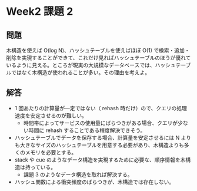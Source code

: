 # Week2 課題 2

## 問題

木構造を使えば O(log N)、ハッシュテーブルを使えばほぼ O(1) で検索・追加・削除を実現することができて、これだけ見ればハッシュテーブルのほうが優れているように見える。ところが現実の大規模なデータベースでは、ハッシュテーブルではなく木構造が使われることが多い。その理由を考えよ。

## 解答

- 1 回あたりの計算量が一定ではない（ rehash 時だけ）ので、クエリの処理速度を安定させるのが難しい。
  - 時間帯によってサービスの使用量にばらつきがある場合、クエリが少ない時間に rehash することである程度解決できそう。
- ハッシュテーブルでデータを保存する場合、計算量を安定させるには N よりも大きなサイズのハッシュテーブルを用意する必要があり、木構造よりも多くのメモリを必要とする。
- stack や cue のようなデータ構造を実現するために必要な、順序情報を木構造は持っている。
  - 課題 3 のようなデータ構造を取れば解決する。
- ハッシュ関数による衝突頻度のばらつきが、木構造では存在しない。